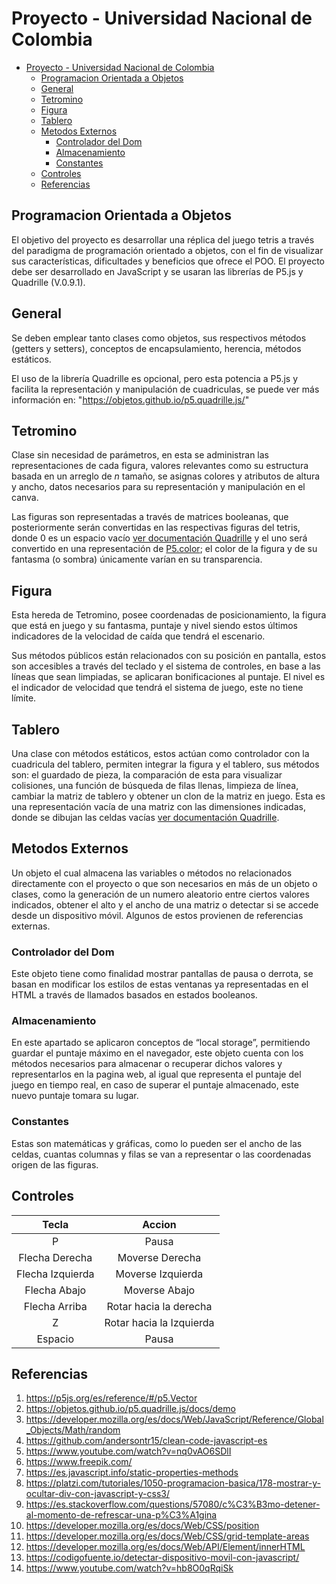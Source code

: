 # Proyecto - Universidad Nacional de Colombia

- [Proyecto - Universidad Nacional de Colombia](#proyecto---universidad-nacional-de-colombia)
  - [Programacion Orientada a Objetos](#programacion-orientada-a-objetos)
  - [General](#general)
  - [Tetromino](#tetromino)
  - [Figura](#figura)
  - [Tablero](#tablero)
  - [Metodos Externos](#metodos-externos)
    - [Controlador del Dom](#controlador-del-dom)
    - [Almacenamiento](#almacenamiento)
    - [Constantes](#constantes)
  - [Controles](#controles)
  - [Referencias](#referencias)

## Programacion Orientada a Objetos

El objetivo del proyecto es desarrollar una réplica del juego tetris a través del paradigma de programación orientado a objetos, con el fin de visualizar sus características, dificultades y beneficios que ofrece el POO. El proyecto debe ser desarrollado en JavaScript y se usaran las librerías de P5.js y Quadrille (V.0.9.1).

## General

Se deben emplear tanto clases como objetos, sus respectivos métodos (getters y setters), conceptos de encapsulamiento, herencia, métodos estáticos.

El uso de la librería Quadrille es opcional, pero esta potencia a P5.js y facilita la representación y manipulación de cuadriculas, se puede ver más información en: "https://objetos.github.io/p5.quadrille.js/"

## Tetromino

Clase sin necesidad de parámetros, en esta se administran las representaciones de cada figura, valores relevantes como su estructura basada en un arreglo de _n_ tamaño, se asignas colores y atributos de altura y ancho, datos necesarios para su representación y manipulación en el canva.

Las figuras son representadas a través de matrices booleanas, que posteriormente serán convertidas en las respectivas figuras del tetris, donde 0 es un espacio vacío [ver documentación Quadrille](https://objetos.github.io/p5.quadrille.js/docs/p5-fx/create_quadrille) y el uno será convertido en una representación de [P5.color](https://p5js.org/es/reference/#/p5.Color); el color de la figura y de su fantasma (o sombra) únicamente varían en su transparencia.

## Figura

Esta hereda de Tetromino, posee coordenadas de posicionamiento, la figura que está en juego y su fantasma, puntaje y nivel siendo estos últimos indicadores de la velocidad de caída que tendrá el escenario.

Sus métodos públicos están relacionados con su posición en pantalla, estos son accesibles a través del teclado y el sistema de controles, en base a las líneas que sean limpiadas, se aplicaran bonificaciones al puntaje. El nivel es el indicador de velocidad que tendrá el sistema de juego, este no tiene límite.

## Tablero

Una clase con métodos estáticos, estos actúan como controlador con la cuadricula del tablero, permiten integrar la figura y el tablero, sus métodos son: el guardado de pieza, la comparación de esta para visualizar colisiones, una función de búsqueda de filas llenas, limpieza de línea, cambiar la matriz de tablero y obtener un clon de la matriz en juego. Esta es una representación vacía de una matriz con las dimensiones indicadas, donde se dibujan las celdas vacías [ver documentación Quadrille](https://objetos.github.io/p5.quadrille.js/docs/p5-fx/draw_quadrille).

## Metodos Externos

Un objeto el cual almacena las variables o métodos no relacionados directamente con el proyecto o que son necesarios en más de un objeto o clases, como la generación de un numero aleatorio entre ciertos valores indicados, obtener el alto y el ancho de una matriz o detectar si se accede desde un dispositivo móvil. Algunos de estos provienen de referencias externas.

### Controlador del Dom

Este objeto tiene como finalidad mostrar pantallas de pausa o derrota, se basan en modificar los estilos de estas ventanas ya representadas en el HTML a través de llamados basados en estados booleanos.

### Almacenamiento

En este apartado se aplicaron conceptos de “local storage”, permitiendo guardar el puntaje máximo en el navegador, este objeto cuenta con los métodos necesarios para almacenar o recuperar dichos valores y representarlos en la pagina web, al igual que representa el puntaje del juego en tiempo real, en caso de superar el puntaje almacenado, este nuevo puntaje tomara su lugar.

### Constantes

Estas son matemáticas y gráficas, como lo pueden ser el ancho de las celdas, cuantas columnas y filas se van a representar o las coordenadas origen de las figuras.

## Controles

|      Tecla       |          Accion          |
| :--------------: | :----------------------: |
|        P         |          Pausa           |
|  Flecha Derecha  |     Moverse Derecha      |
| Flecha Izquierda |    Moverse Izquierda     |
|   Flecha Abajo   |      Moverse Abajo       |
|  Flecha Arriba   |  Rotar hacia la derecha  |
|        Z         | Rotar hacia la Izquierda |
|     Espacio      |          Pausa           |

## Referencias

1. https://p5js.org/es/reference/#/p5.Vector
2. https://objetos.github.io/p5.quadrille.js/docs/demo
3. https://developer.mozilla.org/es/docs/Web/JavaScript/Reference/Global_Objects/Math/random
4. https://github.com/andersontr15/clean-code-javascript-es
5. https://www.youtube.com/watch?v=nq0vAO6SDlI
6. https://www.freepik.com/
7. https://es.javascript.info/static-properties-methods
8. https://platzi.com/tutoriales/1050-programacion-basica/178-mostrar-y-ocultar-div-con-javascript-y-css3/
9. https://es.stackoverflow.com/questions/57080/c%C3%B3mo-detener-al-momento-de-refrescar-una-p%C3%A1gina
10. https://developer.mozilla.org/es/docs/Web/CSS/position
11. https://developer.mozilla.org/es/docs/Web/CSS/grid-template-areas
12. https://developer.mozilla.org/es/docs/Web/API/Element/innerHTML
13. https://codigofuente.io/detectar-dispositivo-movil-con-javascript/
14. https://www.youtube.com/watch?v=hb8O0qRqiSk
